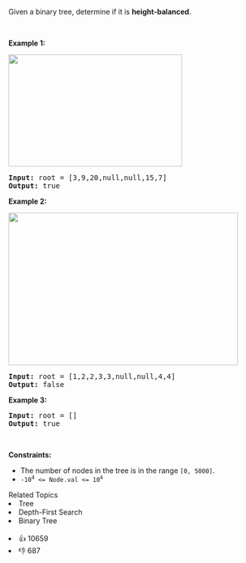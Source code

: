 <p>Given a binary tree, determine if it is <span data-keyword="height-balanced"><strong>height-balanced</strong></span>.</p>

<p>&nbsp;</p> 
<p><strong class="example">Example 1:</strong></p> 
<img alt="" src="https://assets.leetcode.com/uploads/2020/10/06/balance_1.jpg" style="width: 342px; height: 221px;" /> 
<pre>
<strong>Input:</strong> root = [3,9,20,null,null,15,7]
<strong>Output:</strong> true
</pre>

<p><strong class="example">Example 2:</strong></p> 
<img alt="" src="https://assets.leetcode.com/uploads/2020/10/06/balance_2.jpg" style="width: 452px; height: 301px;" /> 
<pre>
<strong>Input:</strong> root = [1,2,2,3,3,null,null,4,4]
<strong>Output:</strong> false
</pre>

<p><strong class="example">Example 3:</strong></p>

<pre>
<strong>Input:</strong> root = []
<strong>Output:</strong> true
</pre>

<p>&nbsp;</p> 
<p><strong>Constraints:</strong></p>

<ul> 
 <li>The number of nodes in the tree is in the range <code>[0, 5000]</code>.</li> 
 <li><code>-10<sup>4</sup> &lt;= Node.val &lt;= 10<sup>4</sup></code></li> 
</ul>

<div><div>Related Topics</div><div><li>Tree</li><li>Depth-First Search</li><li>Binary Tree</li></div></div><br><div><li>👍 10659</li><li>👎 687</li></div>